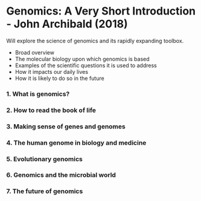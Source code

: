 # Genomics: A Very Short Introduction - John Archibald (2018)
Will explore the science of genomics and its rapidly expanding toolbox.
* Broad overview
* The molecular biology upon which genomics is based
* Examples of the scientific questions it is used to address
* How it impacts our daily lives
* How it is likely to do so in the future

### 1. What is genomics? ###

### 2. How to read the book of life ### 
### 3. Making sense of genes and genomes ###
### 4. The human genome in biology and medicine ###
### 5. Evolutionary genomics ###
### 6. Genomics and the microbial world ###
### 7. The future of genomics ### 